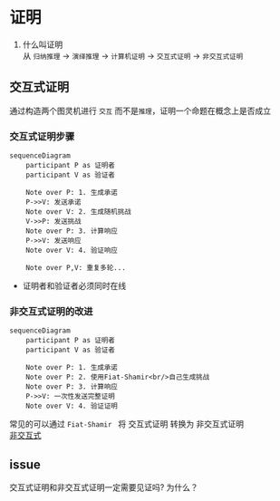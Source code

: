 # 证明
1. 什么叫证明 <br/>
从 `归纳推理` -> `演绎推理` -> `计算机证明` -> `交互式证明` -> `非交互式证明`

## 交互式证明
通过构造两个图灵机进行 `交互` 而不是`推理`，证明一个命题在概念上是否成立

### 交互式证明步骤
```mermaid
sequenceDiagram
    participant P as 证明者
    participant V as 验证者
    
    Note over P: 1. 生成承诺
    P->>V: 发送承诺
    Note over V: 2. 生成随机挑战
    V->>P: 发送挑战
    Note over P: 3. 计算响应
    P->>V: 发送响应
    Note over V: 4. 验证响应
    
    Note over P,V: 重复多轮...
```
- 证明者和验证者必须同时在线

### 非交互式证明的改进
```mermaid
sequenceDiagram
    participant P as 证明者
    participant V as 验证者
    
    Note over P: 1. 生成承诺
    Note over P: 2. 使用Fiat-Shamir<br/>自己生成挑战
    Note over P: 3. 计算响应
    P->>V: 一次性发送完整证明
    Note over V: 4. 验证证明
```
常见的可以通过 `Fiat-Shamir ` 将 交互式证明 转换为 非交互式证明  <br/>
[非交互式](./非交互式.md)

## issue
交互式证明和非交互式证明一定需要见证吗? 为什么？